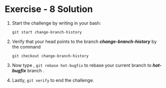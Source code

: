 # Exercise - 8 Solution

1. Start the challenge by writing in your bash:

   `git start change-branch-history`
2. Verify that your head points to the branch **_change-branch-history_** by the command 

    `git checkout change-branch-history`
3.  Now type , `git rebase hot-bugfix` to rebase your current branch to **_hot-bugfix_** branch .
4. Lastly, `git verify` to end the challenge.